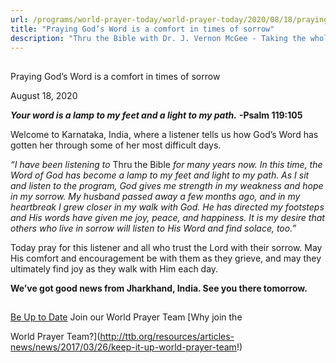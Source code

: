 ```yaml
---
url: /programs/world-prayer-today/world-prayer-today/2020/08/18/praying-god-s-word-is-a-comfort-in-times-of-sorrow
title: "Praying God’s Word is a comfort in times of sorrow"
description: "Thru the Bible with Dr. J. Vernon McGee - Taking the whole Word to the whole world"
---
```







## 
 Praying God’s Word is a comfort in times of sorrow


August 18, 2020




***Your word is a lamp to my feet and a light to my path.*** **-Psalm 119:105**

Welcome to Karnataka, India, where a listener tells us how God’s Word has gotten her through some of her most difficult days. 

*“I have been listening to* Thru the Bible *for many years now. In this time, the Word of God has become a lamp to my feet and light to my path. As I sit and listen to the program, God gives me strength in my weakness and hope in my sorrow.* *My husband passed away a few months ago, and in my heartbreak I grew closer in my walk with God. He has directed my footsteps and His words have given me joy,* *peace, and happiness. It is my desire that others who live in sorrow will listen to His Word and find solace, too.”* 

Today pray for this listener and all who trust the Lord with their sorrow. May His comfort and encouragement be with them as they grieve, and may they ultimately find joy as they walk with Him each day.

**We’ve got good news from Jharkhand, India. See you there tomorrow.**







## 




[Be Up to Date](http://feeds.feedburner.com/WorldPrayerToday "World Prayer Today RSS Feed")
Join our World Prayer Team
[Why join the  

World Prayer Team?](http://ttb.org/resources/articles-news/news/2017/03/26/keep-it-up-world-prayer-team!)




